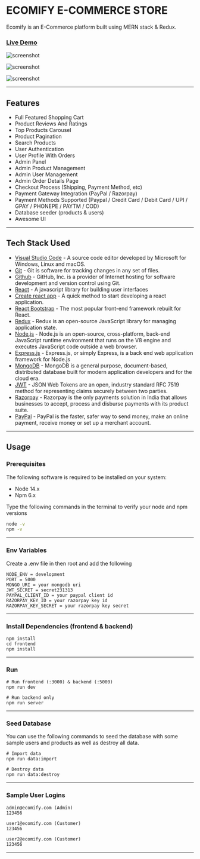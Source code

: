 # ECOMIFY E-COMMERCE STORE

Ecomify is an E-Commerce platform built using MERN stack & Redux.

### [Live Demo](https://ecomify-store.herokuapp.com/)

![screenshot]()

![screenshot]()

![screenshot]()

---

## Features

- Full Featured Shopping Cart
- Product Reviews And Ratings
- Top Products Carousel
- Product Pagination
- Search Products
- User Authentication
- User Profile With Orders
- Admin Panel
- Admin Product Management
- Admin User Management
- Admin Order Details Page
- Checkout Process (Shipping, Payment Method, etc)
- Payment Gateway Integration (PayPal / Razorpay)
- Payment Methods Supported (Paypal / Credit Card / Debit Card / UPI / GPAY / PHONEPE / PAYTM / COD)
- Database seeder (products & users)
- Awesome UI

---

## Tech Stack Used

- [Visual Studio Code](https://code.visualstudio.com/) - A source code editor developed by Microsoft for Windows, Linux and macOS.
- [Git](https://git-scm.com/) - Git is software for tracking changes in any set of files.
- [Github](https://github.com/) - GitHub, Inc. is a provider of Internet hosting for software development and version control using Git.
- [React](https://reactjs.org/) - A javascript library for building user interfaces
- [Create react app](https://create-react-app.dev/) - A quick method to start developing a react application.
- [React Bootstrap](https://react-bootstrap.github.io/) - The most popular front-end framework rebuilt for React.
- [Redux](https://redux.js.org/) - Redux is an open-source JavaScript library for managing application state.
- [Node.js](https://nodejs.org/en/) - Node.js is an open-source, cross-platform, back-end JavaScript runtime environment that runs on the V8 engine and executes JavaScript code outside a web browser.
- [Express.js](https://expressjs.com/) - Express.js, or simply Express, is a back end web application framework for Node.js
- [MongoDB](https://www.mongodb.com/) - MongoDB is a general purpose, document-based, distributed database built for modern application developers and for the cloud era.
- [JWT](https://jwt.io/) - JSON Web Tokens are an open, industry standard RFC 7519 method for representing claims securely between two parties.
- [Razorpay](https://razorpay.com/) - Razorpay is the only payments solution in India that allows businesses to accept, process and disburse payments with its product suite.
- [PayPal](https://developer.paypal.com/) - PayPal is the faster, safer way to send money, make an online payment, receive money or set up a merchant account.

---

## Usage

### Prerequisites

The following software is required to be installed on your system:

- Node 14.x
- Npm 6.x

Type the following commands in the terminal to verify your node and npm versions

```bash
node -v
npm -v
```

---

### Env Variables

Create a .env file in then root and add the following

```
NODE_ENV = development
PORT = 5000
MONGO_URI = your mongodb uri
JWT_SECRET = secret231313
PAYPAL_CLIENT_ID = your paypal client id
RAZORPAY_KEY_ID = your razorpay key id
RAZORPAY_KEY_SECRET = your razorpay key secret
```

---

### Install Dependencies (frontend & backend)

```
npm install
cd frontend
npm install
```

---

### Run

```
# Run frontend (:3000) & backend (:5000)
npm run dev

# Run backend only
npm run server
```

---

### Seed Database

You can use the following commands to seed the database with some sample users and products as well as destroy all data.

```
# Import data
npm run data:import

# Destroy data
npm run data:destroy
```

---

### Sample User Logins

```
admin@ecomify.com (Admin)
123456

user1@ecomify.com (Customer)
123456

user2@ecomify.com (Customer)
123456
```

---
